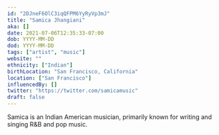 ```yaml
---
id: "2DJneF6OlC3iqQFPM6YyRyVp3mJ"
title: "Samica Jhangiani"
aka: []
date: 2021-07-06T12:35:33-07:00
dob: YYYY-MM-DD
dod: YYYY-MM-DD
tags: ["artist", "music"]
website: ""
ethnicity: ["Indian"]
birthLocation: "San Francisco, California"
location: ["San Francisco"]
influencedBy: []
twitter: "https://twitter.com/samicamusic"
draft: false
---
```


Samica is an Indian American musician, primarily known for writing and singing
R&B and pop music.
